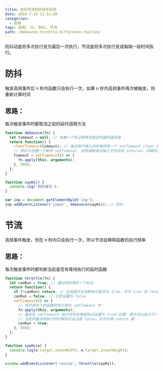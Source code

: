 ```yaml
---
title: 防抖节流的区别与实现
date: 2019-7-19 11:31:28
categories:
  - 前端
tags: 前端, JS, 防抖, 节流
path: /debounce-throttle-difference-realize/
---
```


防抖动是将多次执行变为最后一次执行，节流是将多次执行变成每隔一段时间执行。

# 防抖

触发高频事件后 n 秒内函数只会执行一次，如果 n 秒内高频事件再次被触发，则重新计算时间

## 思路：

每次触发事件时都取消之前的延时调用方法

```js
function debounce(fn) {
  let timeout = null; // 创建一个标记用来存放定时器的返回值
  return function() {
    clearTimeout(timeout); // 每当用户输入的时候把前一个 setTimeout clear 掉
    // 然后又创建一个新的 setTimeout, 这样就能保证输入字符后的 interval 间隔内如果还有字符输入的话，就不会执行 fn 函数
    timeout = setTimeout(() => {
      fn.apply(this, arguments);
    }, 500);
  };
}

function sayHi() {
  console.log('防抖成功');
}

var inp = document.getElementById('inp');
inp.addEventListener('input', debounce(sayHi)); // 防抖
```

# 节流

高频事件触发，但在 n 秒内只会执行一次，所以节流会稀释函数的执行频率

## 思路：

每次触发事件时都判断当前是否有等待执行的延时函数

```js
function throttle(fn) {
  let canRun = true; // 通过闭包保存一个标记
  return function() {
    if (!canRun) return; // 在函数开头判断标记是否为 true，不为 true 则 return
    canRun = false; // 立即设置为 false
    setTimeout(() => {
      // 将外部传入的函数的执行放在 setTimeout 中
      fn.apply(this, arguments);
      // 最后在 setTimeout 执行完毕后再把标记设置为 true(关键) 表示可以执行下一次循环了
      // 当定时器没有执行的时候标记永远是 false，在开头被 return 掉
      canRun = true;
    }, 500);
  };
}

function sayHi(e) {
  console.log(e.target.innerWidth, e.target.innerHeight);
}

window.addEventListener('resize', throttle(sayHi));
```
